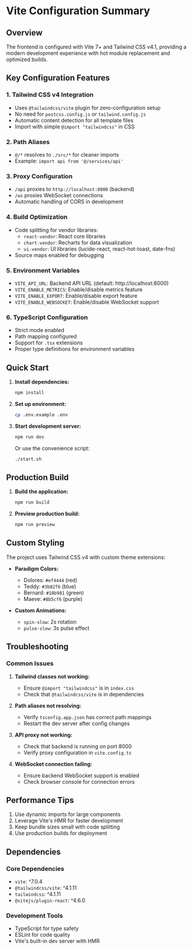 # Vite Configuration Summary

## Overview
The frontend is configured with Vite 7+ and Tailwind CSS v4.1, providing a modern development experience with hot module replacement and optimized builds.

## Key Configuration Features

### 1. Tailwind CSS v4 Integration
- Uses `@tailwindcss/vite` plugin for zero-configuration setup
- No need for `postcss.config.js` or `tailwind.config.js`
- Automatic content detection for all template files
- Import with simple `@import "tailwindcss"` in CSS

### 2. Path Aliases
- `@/*` resolves to `./src/*` for cleaner imports
- Example: `import api from '@/services/api'`

### 3. Proxy Configuration
- `/api` proxies to `http://localhost:8000` (backend)
- `/ws` proxies WebSocket connections
- Automatic handling of CORS in development

### 4. Build Optimization
- Code splitting for vendor libraries:
  - `react-vendor`: React core libraries
  - `chart-vendor`: Recharts for data visualization
  - `ui-vendor`: UI libraries (lucide-react, react-hot-toast, date-fns)
- Source maps enabled for debugging

### 5. Environment Variables
- `VITE_API_URL`: Backend API URL (default: http://localhost:8000)
- `VITE_ENABLE_METRICS`: Enable/disable metrics feature
- `VITE_ENABLE_EXPORT`: Enable/disable export feature
- `VITE_ENABLE_WEBSOCKET`: Enable/disable WebSocket support

### 6. TypeScript Configuration
- Strict mode enabled
- Path mapping configured
- Support for `.tsx` extensions
- Proper type definitions for environment variables

## Quick Start

1. **Install dependencies:**
   ```bash
   npm install
   ```

2. **Set up environment:**
   ```bash
   cp .env.example .env
   ```

3. **Start development server:**
   ```bash
   npm run dev
   ```

   Or use the convenience script:
   ```bash
   ./start.sh
   ```

## Production Build

1. **Build the application:**
   ```bash
   npm run build
   ```

2. **Preview production build:**
   ```bash
   npm run preview
   ```

## Custom Styling

The project uses Tailwind CSS v4 with custom theme extensions:

- **Paradigm Colors:**
  - Dolores: `#ef4444` (red)
  - Teddy: `#3b82f6` (blue)
  - Bernard: `#10b981` (green)
  - Maeve: `#8b5cf6` (purple)

- **Custom Animations:**
  - `spin-slow`: 2s rotation
  - `pulse-slow`: 3s pulse effect

## Troubleshooting

### Common Issues

1. **Tailwind classes not working:**
   - Ensure `@import "tailwindcss"` is in `index.css`
   - Check that `@tailwindcss/vite` is in dependencies

2. **Path aliases not resolving:**
   - Verify `tsconfig.app.json` has correct path mappings
   - Restart the dev server after config changes

3. **API proxy not working:**
   - Check that backend is running on port 8000
   - Verify proxy configuration in `vite.config.ts`

4. **WebSocket connection failing:**
   - Ensure backend WebSocket support is enabled
   - Check browser console for connection errors

## Performance Tips

1. Use dynamic imports for large components
2. Leverage Vite's HMR for faster development
3. Keep bundle sizes small with code splitting
4. Use production builds for deployment

## Dependencies

### Core Dependencies
- `vite`: ^7.0.4
- `@tailwindcss/vite`: ^4.1.11
- `tailwindcss`: ^4.1.11
- `@vitejs/plugin-react`: ^4.6.0

### Development Tools
- TypeScript for type safety
- ESLint for code quality
- Vite's built-in dev server with HMR